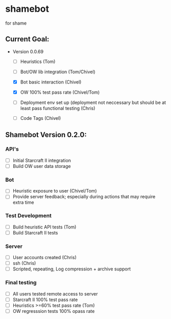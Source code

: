 # shamebot
for shame

## Current Goal:
* Version 0.0.69
  - [ ] Heuristics (Tom)
  - [ ] Bot/OW lib integration (Tom/Chivel)
  - [X] Bot basic interaction (Chivel)
  - [X] OW 100% test pass rate (Chivel/Tom)
  - [ ] Deployment env set up (deployment not neccessary but should be at least pass functional testing (Chris) 
  - [ ] Code Tags (Chivel)




## Shamebot Version 0.2.0:

### API's
- [ ] Initial Starcraft II integration
- [ ] Build OW user data storage 

### Bot
- [ ] Heuristic exposure to user (Chivel/Tom)
- [ ] Provide server feedback; especially during actions that may require extra time

### Test Development 
- [ ] Build heuristic API  tests (Tom) 
- [ ] Build Starcraft II tests 

### Server
- [ ] User accounts created (Chris)
- [ ] ssh (Chris)
- [ ] Scripted, repeating, Log compression + archive support

### Final testing
- [ ] All users tested remote access to server
- [ ] Starcraft II 100% test pass rate
- [ ] Heuristics >=60% test pass rate (Tom)
- [ ] OW regresssion tests 100% opass rate
